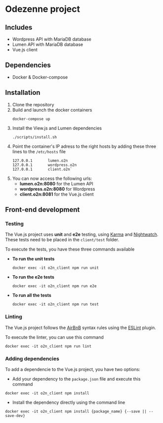 # Odezenne project

## Includes
- Wordpress API with MariaDB database
- Lumen API with MariaDB database
- Vue.js client

## Dependencies
- Docker & Docker-compose

## Installation
1. Clone the repository
2. Build and launch the docker containers
    ```
    docker-compose up
    ```     
3. Install the View.js and Lumen dependencies
    ```
    ./scripts/install.sh
    ```
4. Point the container's IP adress to the right hosts by adding these three lines to the `/etc/hosts` file
    ```
    127.0.0.1       lumen.o2n
    127.0.0.1       wordpress.o2n
    127.0.0.1       client.o2n`
    ```
5. You can now access the following urls:
    * **lumen.o2n:8080** for the Lumen API
    * **wordpress.o2n:8080** for Wordpress
    * **client.o2n:8081** for the Vue.js client
    
## Front-end development

### Testing
The Vue.js project uses **unit** and **e2e** testing, using [Karma](https://karma-runner.github.io/1.0/index.html) and [Nightwatch](http://nightwatchjs.org/). These tests need to be placed in the `client/test` folder.

To execute the tests, you have these three commands available
* **To run the unit tests**
    ```
    docker exec -it o2n_client npm run unit
    ```
* **To run the e2e tests**
    ```
    docker exec -it o2n_client npm run e2e
    ```
* **To run all the tests**
    ```
    docker exec -it o2n_client npm run test
    ```
    
### Linting
The Vue.js project follows the [AirBnB](https://github.com/airbnb/javascript) syntax rules using the [ESLint](http://eslint.org/) plugin.

To execute the linter, you can use this command
```
docker exec -it o2n_client npm run lint
```

### Adding dependencies
To add a dependencie to the Vue.js project, you have two options:
* Add your dependency to the `package.json` file and execute this command
```
docker exec -it o2n_client npm install
```
* Install the dependency directly using the command line
```
docker exec -it o2n_client npm install {package_name} {--save || --save-dev}
```
